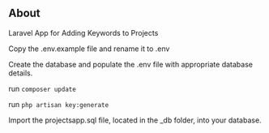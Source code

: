 ## About

Laravel App for Adding Keywords to Projects

Copy the .env.example file and rename it to .env

Create the database and populate the .env file with appropriate database details.

run `composer update`

run `php artisan key:generate`

Import the projectsapp.sql file, located in the _db folder, into your database.